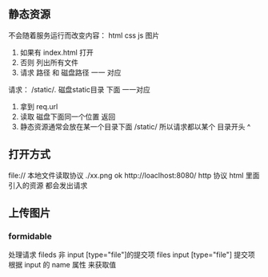 ## 静态资源
不会随着服务运行而改变内容： html css js 图片
1. 如果有 index.html 打开
2. 否则 列出所有文件
3. 请求 路径 和 磁盘路径 一一 对应

请求： /static/*.* 磁盘static目录 下面 一一对应
1. 拿到 req.url
2. 读取 磁盘下面同一个位置 返回
3. 静态资源通常会放在某一个目录下面 /static/ 所以请求都以某个 目录开头  ^
## 打开方式
file:// 本地文件读取协议 ./xx.png   ok
http://loaclhost:8080/  http 协议
html 里面引入的资源 都会发出请求

## 上传图片
### formidable
处理请求
fileds 非 input [type="file"]的提交项
files input [type="file"] 提交项
根据 input 的 name 属性 来获取值